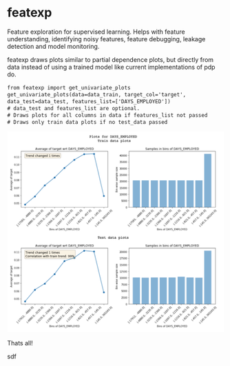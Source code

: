 # featexp
Feature exploration for supervised learning. Helps with feature understanding, identifying noisy features, feature debugging, leakage detection and model monitoring.

featexp draws plots similar to partial dependence plots, but directly from data instead of using a trained model like current implementations of pdp do. 

```
from featexp import get_univariate_plots
get_univariate_plots(data=data_train, target_col='target', data_test=data_test, features_list=['DAYS_EMPLOYED'])
# data_test and features_list are optional. 
# Draws plots for all columns in data if features_list not passed
# Draws only train data plots if no test_data passed
```
![Output1](demo/sample_outputs/days_employed.png)


Thats all!





sdf
